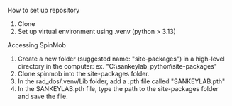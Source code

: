 How to set up repository

1. Clone
2. Set up virtual environment using .venv (python > 3.13)

Accessing SpinMob
1. Create a new folder (suggested name: "site-packages") in a high-level directory in the computer: ex. "C:\sankeylab_python\site-packages"
2. Clone spinmob into the site-packages folder.
3. In the rad_dos/.venv/Lib folder, add a .pth file called "SANKEYLAB.pth"
4. In the SANKEYLAB.pth file, type the path to the site-packages folder and save the file.
